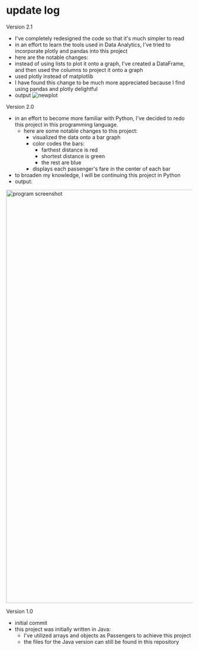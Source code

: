 # update log
Version 2.1
* I've completely redesigned the code so that it's much simpler to read
* in an effort to learn the tools used in Data Analytics, I've tried to incorporate plotly and pandas into this project
 * here are the notable changes:
  * instead of using lists to plot it onto a graph, I've created a DataFrame, and then used the columns to project it onto a graph
  * used plotly instead of matplotlib
 * I have found this change to be much more appreciated because I find using pandas and plotly delightful
 * output
 ![newplot](https://user-images.githubusercontent.com/47103500/202881415-d1f8a06b-a3b4-4501-9c96-4b4141783a3e.png)


Version 2.0
* in an effort to become more familiar with Python, I've decided to redo this project in this programming language.
  * here are some notable changes to this project:
    * visualized the data onto a bar graph
    * color codes the bars:
      * farthest distance is red
      * shortest distance is green
      * the rest are blue
    * displays each passenger's fare in the center of each bar
* to broaden my knowledge, I will be continuing this project in Python
* output:
<img width="1112" alt="program screenshot" src="https://user-images.githubusercontent.com/47103500/201498426-1af4b1fd-ae5b-402d-b041-4859bd0d1324.png">
      
Version 1.0
* initial commit
* this project was initially written in Java:
  * I've utilized arrays and objects as Passengers to achieve this project
  * the files for the Java version can still be found in this repository
